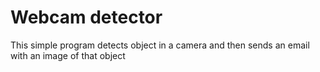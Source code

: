 # Webcam detector
This simple program detects object in a camera and then sends an email with an image of that object